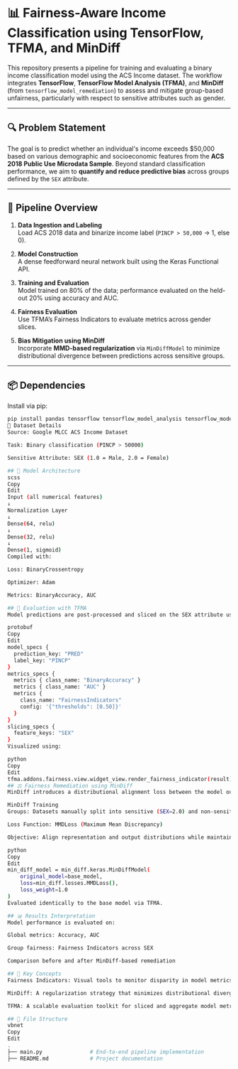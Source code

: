 # 📊 Fairness-Aware Income Classification using TensorFlow, TFMA, and MinDiff

This repository presents a pipeline for training and evaluating a binary income classification model using the ACS Income dataset. The workflow integrates **TensorFlow**, **TensorFlow Model Analysis (TFMA)**, and **MinDiff** (from `tensorflow_model_remediation`) to assess and mitigate group-based unfairness, particularly with respect to sensitive attributes such as gender.

---

## 🔍 Problem Statement

The goal is to predict whether an individual's income exceeds \$50,000 based on various demographic and socioeconomic features from the **ACS 2018 Public Use Microdata Sample**. Beyond standard classification performance, we aim to **quantify and reduce predictive bias** across groups defined by the `SEX` attribute.

---

## 🧱 Pipeline Overview

1. **Data Ingestion and Labeling**  
   Load ACS 2018 data and binarize income label (`PINCP > 50,000` → 1, else 0).
   
2. **Model Construction**  
   A dense feedforward neural network built using the Keras Functional API.

3. **Training and Evaluation**  
   Model trained on 80% of the data; performance evaluated on the held-out 20% using accuracy and AUC.

4. **Fairness Evaluation**  
   Use TFMA’s Fairness Indicators to evaluate metrics across gender slices.

5. **Bias Mitigation using MinDiff**  
   Incorporate **MMD-based regularization** via `MinDiffModel` to minimize distributional divergence between predictions across sensitive groups.

---

## 📦 Dependencies

Install via pip:

```bash
pip install pandas tensorflow tensorflow_model_analysis tensorflow_model_remediation protobuf
🧾 Dataset Details
Source: Google MLCC ACS Income Dataset

Task: Binary classification (PINCP > 50000)

Sensitive Attribute: SEX (1.0 = Male, 2.0 = Female)

## 🧠 Model Architecture
scss
Copy
Edit
Input (all numerical features)
↓
Normalization Layer
↓
Dense(64, relu)
↓
Dense(32, relu)
↓
Dense(1, sigmoid)
Compiled with:

Loss: BinaryCrossentropy

Optimizer: Adam

Metrics: BinaryAccuracy, AUC

## 🧪 Evaluation with TFMA
Model predictions are post-processed and sliced on the SEX attribute using the following EvalConfig:

protobuf
Copy
Edit
model_specs {
  prediction_key: "PRED"
  label_key: "PINCP"
}
metrics_specs {
  metrics { class_name: "BinaryAccuracy" }
  metrics { class_name: "AUC" }
  metrics {
    class_name: "FairnessIndicators"
    config: '{"thresholds": [0.50]}'
  }
}
slicing_specs {
  feature_keys: "SEX"
}
Visualized using:

python
Copy
Edit
tfma.addons.fairness.view.widget_view.render_fairness_indicator(result)
## ⚖️ Fairness Remediation using MinDiff
MinDiff introduces a distributional alignment loss between the model outputs of sensitive vs. non-sensitive groups.

MinDiff Training
Groups: Datasets manually split into sensitive (SEX=2.0) and non-sensitive (SEX=1.0) positive examples.

Loss Function: MMDLoss (Maximum Mean Discrepancy)

Objective: Align representation and output distributions while maintaining classification fidelity.

python
Copy
Edit
min_diff_model = min_diff.keras.MinDiffModel(
    original_model=base_model,
    loss=min_diff.losses.MMDLoss(),
    loss_weight=1.0
)
Evaluated identically to the base model via TFMA.

## 📊 Results Interpretation
Model performance is evaluated on:

Global metrics: Accuracy, AUC

Group fairness: Fairness Indicators across SEX

Comparison before and after MinDiff-based remediation

## 🧠 Key Concepts
Fairness Indicators: Visual tools to monitor disparity in model metrics across groups.

MinDiff: A regularization strategy that minimizes distributional divergence for fairness.

TFMA: A scalable evaluation toolkit for sliced and aggregate model metrics.

## 📁 File Structure
vbnet
Copy
Edit
.
├── main.py               # End-to-end pipeline implementation
├── README.md             # Project documentation

